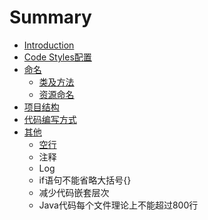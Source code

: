 # Summary

* [Introduction](README.md)
* [Code Styles配置](code_stylespei_zhi.md)
* [命名](ming_ming.md)
   * [类及方法](lei_ji_fang_fa.md)
   * [资源命名](zi_yuan_ming_ming.md)
* [项目结构](xiang_mu_jie_gou.md)
* [代码编写方式](dai_ma_bian_xie_fang_shi.md)
* [其他](qi_ta.md)
   * [空行](kong_xing.md)
   * 注释
   * Log
   * if语句不能省略大括号{}
   * 减少代码嵌套层次
   * Java代码每个文件理论上不能超过800行

